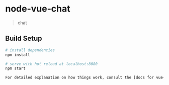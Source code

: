 # node-vue-chat

> chat

## Build Setup

``` bash
# install dependencies
npm install

# serve with hot reload at localhost:8080
npm start

For detailed explanation on how things work, consult the [docs for vue-loader](http://vuejs.github.io/vue-loader).
